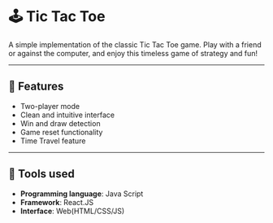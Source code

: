 # 🕹️ Tic Tac Toe

A simple implementation of the classic Tic Tac Toe game. Play with a friend or against the computer, and enjoy this timeless game of strategy and fun!

---

## 📌 Features

- Two-player mode
- Clean and intuitive interface
- Win and draw detection
- Game reset functionality
- Time Travel feature

---

## 🚀 Tools used

- **Programming language**: Java Script
- **Framework**: React.JS
- **Interface**: Web(HTML/CSS/JS)




